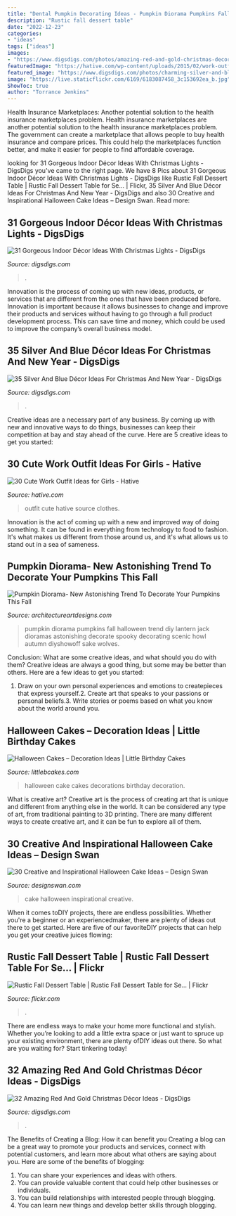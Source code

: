 ```yaml
---
title: "Dental Pumpkin Decorating Ideas - Pumpkin Diorama Pumpkins Fall Halloween Trend Diy Lantern Jack Dioramas Astonishing Decorate Spooky Decorating Scenic Howl Autumn Diyshowoff Sake Wolves"
description: "Rustic fall dessert table"
date: "2022-12-23"
categories:
- "ideas"
tags: ["ideas"]
images:
- "https://www.digsdigs.com/photos/amazing-red-and-gold-christmas-decor-ideas-6-554x739.jpg"
featuredImage: "https://hative.com/wp-content/uploads/2015/02/work-outfit-ideas/12-cute-work-outfit-ideas-for-girls.jpg"
featured_image: "https://www.digsdigs.com/photos/charming-silver-and-blue-christmas-decor-ideas-33.jpg"
image: "https://live.staticflickr.com/6169/6183087458_3c153692ea_b.jpg"
ShowToc: true
author: "Torrance Jenkins"
---
```



Health Insurance Marketplaces: Another potential solution to the health insurance marketplaces problem.
Health insurance marketplaces are another potential solution to the health insurance marketplaces problem. The government can create a marketplace that allows people to buy health insurance and compare prices. This could help the marketplaces function better, and make it easier for people to find affordable coverage.

	

		
looking for 31 Gorgeous Indoor Décor Ideas With Christmas Lights - DigsDigs you've came to the right page. We have 8 Pics about 31 Gorgeous Indoor Décor Ideas With Christmas Lights - DigsDigs like Rustic Fall Dessert Table | Rustic Fall Dessert Table for Se… | Flickr, 35 Silver And Blue Décor Ideas For Christmas And New Year - DigsDigs and also 30 Creative and Inspirational Halloween Cake Ideas – Design Swan. Read more:
		
    
## 31 Gorgeous Indoor Décor Ideas With Christmas Lights - DigsDigs

<img loading=lazy src="https://www.digsdigs.com/photos/gorgeous-indoor-decor-ideas-with-christmas-lights-19-554x1002.jpg" onerror="this.onerror=null;this.src='https://tse4.mm.bing.net/th?id=OIP.DXf4JiynvEGxFqUFo_MYtQHaNZ&amp;pid=15.1';" alt="31 Gorgeous Indoor Décor Ideas With Christmas Lights - DigsDigs">

_Source: digsdigs.com_

>. 

	

Innovation is the process of coming up with new ideas, products, or services that are different from the ones that have been produced before. Innovation is important because it allows businesses to change and improve their products and services without having to go through a full product development process. This can save time and money, which could be used to improve the company’s overall business model.

    
## 35 Silver And Blue Décor Ideas For Christmas And New Year - DigsDigs

<img loading=lazy src="https://www.digsdigs.com/photos/charming-silver-and-blue-christmas-decor-ideas-33.jpg" onerror="this.onerror=null;this.src='https://tse3.mm.bing.net/th?id=OIP.KKsfDx-siswjPACuh1C80gHaLI&amp;pid=15.1';" alt="35 Silver And Blue Décor Ideas For Christmas And New Year - DigsDigs">

_Source: digsdigs.com_

>. 

	

Creative ideas are a necessary part of any business. By coming up with new and innovative ways to do things, businesses can keep their competition at bay and stay ahead of the curve. Here are 5 creative ideas to get you started:

    
## 30 Cute Work Outfit Ideas For Girls - Hative

<img loading=lazy src="https://hative.com/wp-content/uploads/2015/02/work-outfit-ideas/12-cute-work-outfit-ideas-for-girls.jpg" onerror="this.onerror=null;this.src='https://tse3.mm.bing.net/th?id=OIP.i4hhF_9yc3z9SEtZLWgnlAHaLh&amp;pid=15.1';" alt="30 Cute Work Outfit Ideas for Girls - Hative">

_Source: hative.com_

>outfit cute hative source clothes. 

	

Innovation is the act of coming up with a new and improved way of doing something. It can be found in everything from technology to food to fashion. It's what makes us different from those around us, and it's what allows us to stand out in a sea of sameness.

    
## Pumpkin Diorama- New Astonishing Trend To Decorate Your Pumpkins This Fall

<img loading=lazy src="https://www.architectureartdesigns.com/wp-content/uploads/2016/10/1-31-630x840.jpg" onerror="this.onerror=null;this.src='https://tse4.mm.bing.net/th?id=OIP._bicU6qlFQi4-bubCXL3hAHaJ4&amp;pid=15.1';" alt="Pumpkin Diorama- New Astonishing Trend To Decorate Your Pumpkins This Fall">

_Source: architectureartdesigns.com_

>pumpkin diorama pumpkins fall halloween trend diy lantern jack dioramas astonishing decorate spooky decorating scenic howl autumn diyshowoff sake wolves. 

	

Conclusion: What are some creative ideas, and what should you do with them?
Creative ideas are always a good thing, but some may be better than others. Here are a few ideas to get you started: 
1. Draw on your own personal experiences and emotions to createpieces that express yourself.2. Create art that speaks to your passions or personal beliefs.3. Write stories or poems based on what you know about the world around you.
    
## Halloween Cakes – Decoration Ideas | Little Birthday Cakes

<img loading=lazy src="http://www.littlebcakes.com/wp-content/uploads/2013/08/Halloween-Cake-Decorations.jpg" onerror="this.onerror=null;this.src='https://tse4.mm.bing.net/th?id=OIP.BXQwElwqXjPBny6XEyj5bgHaKc&amp;pid=15.1';" alt="Halloween Cakes – Decoration Ideas | Little Birthday Cakes">

_Source: littlebcakes.com_

>halloween cake cakes decorations birthday decoration. 

	

What is creative art?
Creative art is the process of creating art that is unique and different from anything else in the world. It can be considered any type of art, from traditional painting to 3D printing. There are many different ways to create creative art, and it can be fun to explore all of them.

    
## 30 Creative And Inspirational Halloween Cake Ideas – Design Swan

<img loading=lazy src="http://img.designswan.com/2014/10/halloweenCakes/24.jpg" onerror="this.onerror=null;this.src='https://tse4.mm.bing.net/th?id=OIP._x5oDAELrIfGgrI5PvDlFwHaKY&amp;pid=15.1';" alt="30 Creative and Inspirational Halloween Cake Ideas – Design Swan">

_Source: designswan.com_

>cake halloween inspirational creative. 

	

When it comes toDIY projects, there are endless possibilities. Whether you're a beginner or an experiencedmaker, there are plenty of ideas out there to get started. Here are five of our favoriteDIY projects that can help you get your creative juices flowing: 

    
## Rustic Fall Dessert Table | Rustic Fall Dessert Table For Se… | Flickr

<img loading=lazy src="https://live.staticflickr.com/6169/6183087458_3c153692ea_b.jpg" onerror="this.onerror=null;this.src='https://tse1.mm.bing.net/th?id=OIP.UvF-MlbZ8ah_cO68iKe01gHaLD&amp;pid=15.1';" alt="Rustic Fall Dessert Table | Rustic Fall Dessert Table for Se… | Flickr">

_Source: flickr.com_

>. 

	

There are endless ways to make your home more functional and stylish. Whether you’re looking to add a little extra space or just want to spruce up your existing environment, there are plenty ofDIY ideas out there. So what are you waiting for? Start tinkering today!

    
## 32 Amazing Red And Gold Christmas Décor Ideas - DigsDigs

<img loading=lazy src="https://www.digsdigs.com/photos/amazing-red-and-gold-christmas-decor-ideas-6-554x739.jpg" onerror="this.onerror=null;this.src='https://tse4.mm.bing.net/th?id=OIP.GCdySsqeh5ZeXjCvhSlsEAHaJ4&amp;pid=15.1';" alt="32 Amazing Red And Gold Christmas Décor Ideas - DigsDigs">

_Source: digsdigs.com_

>. 

	

The Benefits of Creating a Blog: How it can benefit you
Creating a blog can be a great way to promote your products and services, connect with potential customers, and learn more about what others are saying about you. Here are some of the benefits of blogging:
1. You can share your experiences and ideas with others.
2. You can provide valuable content that could help other businesses or individuals.
3. You can build relationships with interested people through blogging.
4. You can learn new things and develop better skills through blogging.

